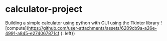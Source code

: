 # calculator-project
Building a simple calculator using python with GUI using the Tkinter library
![compute](https://github.com/user-attachments/assets/6209cb9a-a26e-4991-a845-e274067871cf {: left})
